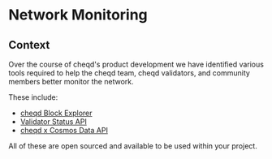 # Network Monitoring

## Context

Over the course of cheqd's product development we have identified various tools required to help the cheqd team, cheqd validators, and community members better monitor the network.

These include:

- [cheqd Block Explorer](block-explorer.md)
- [Validator Status API](validator-status.md)
- [cheqd x Cosmos Data API](data-apis.md)
  
All of these are open sourced and available to be used within your project.
